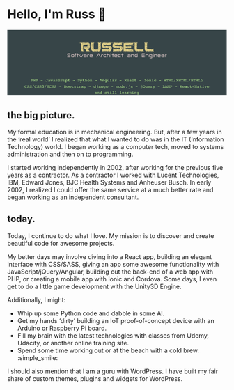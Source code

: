 # Hello, I'm Russ 👋

<!--
**DynamicProgramr/DynamicProgramr** is a ✨ _special_ ✨ repository because its `README.md` (this file) appears on your GitHub profile.

Here are some ideas to get you started:

- 🔭 I’m currently working on ...
- 🌱 I’m currently learning ...
- 👯 I’m looking to collaborate on ...
- 🤔 I’m looking for help with ...
- 💬 Ask me about ...
- 📫 How to reach me: ...
- 😄 Pronouns: ...
- ⚡ Fun fact: ...
-->
![DynamicProgramr Header](/github_dynamicprogramr_header_1000x300.png)

## the big picture.

My formal education is in mechanical engineering. But, after a few years in the ‘real world’ I realized that what I wanted to do was in the IT (Information Technology) world. I began working as a computer tech, moved to systems administration and then on to programming.

I started working independently in 2002, after working for the previous five years as a contractor. As a contractor I worked with Lucent Technologies, IBM, Edward Jones, BJC Health Systems and Anheuser Busch. In early 2002, I realized I could offer the same service at a much better rate and began working as an independent consultant.

## today.

Today, I continue to do what I love. My mission is to discover and create beautiful code for awesome projects.

My better days may involve diving into a React app, building an elegant interface with CSS/SASS, giving an app some awesome functionality with JavaScript/jQuery/Angular, building out the back-end of a web app with PHP, or creating a mobile app with Ionic and Cordova. Some days, I even get to do a little game development with the Unity3D Engine.

Additionally, I might:
- Whip up some Python code and dabble in some AI.
- Get my hands ‘dirty’ building an IoT proof-of-concept device with an Arduino or Raspberry Pi board.
- Fill my brain with the latest technologies with classes from Udemy, Udacity, or another online training site.
- Spend some time working out or at the beach with a cold brew. :simple_smile:

I should also mention that I am a guru with WordPress. I have built my fair share of custom themes, plugins and widgets for WordPress.
